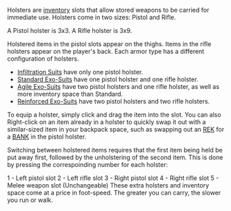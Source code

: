 Holsters are [inventory](../terminology/Inventory.md) slots that allow stored
weapons to be carried for immediate use. Holsters come in two sizes: Pistol and
Rifle.

A Pistol holster is 3x3. A Rifle holster is 3x9.

Holstered items in the pistol slots appear on the thighs. Items in the rifle
holsters appear on the player's back. Each armor type has a different
configuration of holsters.

- [Infiltration Suits](../items/Infiltration_Suit.md) have only one pistol
  holster.
- [Standard Exo-Suits](../armor/Standard_Exo-Suit.md) have one pistol holster
  and one rifle holster.
- [Agile Exo-Suits](../armor/Agile_Exo-Suit.md) have two pistol holsters and one
  rifle holster, as well as more inventory space than Standard.
- [Reinforced Exo-Suits](../armor/Reinforced_Exo-Suit.md) have two pistol
  holsters and two rifle holsters.

To equip a holster, simply click and drag the item into the slot. You can also
Right-click on an item already in a holster to quickly swap it out with a
similar-sized item in your backpack space, such as swapping out an
[REK](../weapons/Remote_Electronics_Kit.md) for a
[BANK](../weapons/Body_Armor_Nano_Kit.md) in the pistol holster.

Switching between holstered items requires that the first item being held be put
away first, followed by the unholstering of the second item. This is done by
pressing the correspoinding number for each holster:

1 - Left pistol slot 2 - Left rifle slot 3 - Right pistol slot 4 - Right rifle
slot 5 - Melee weapon slot (Unchangeable) These extra holsters and inventory
space come at a price in foot-speed. The greater you can carry, the slower you
run or walk.


